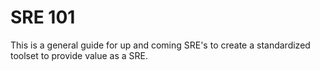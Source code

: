 # SRE 101

This is a general guide for up and coming SRE's to create a standardized toolset to provide value as a SRE. 

